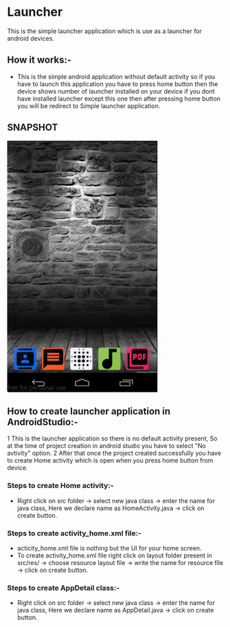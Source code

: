 # Launcher
This is the simple launcher application which is use as a launcher for android devices.

## How it works:-
* This is the simple android application without default activity so if you have to launch this application you have to press home button then the device shows number of launcher installed on your device if you dont have installed launcher except this one then after pressing home button you will be redirect to Simple launcher application.

## SNAPSHOT 

![Alt text](https://github.com/GrvTakte/Launcher/blob/master/Screen%20Shot%202017-05-10%20at%202.10.58%20PM.png?raw=true "Optional Title")

## How to create launcher application in AndroidStudio:-
1 This is the launcher application so there is no default activity present, So at the time of project creation in android studio you have to select "No avtivity" option.
2 After that once the project created successfully you have to create Home activity which is open when you press home button from device.

### Steps to create Home activity:-
* Right click on src folder -> select new java class -> enter the name for java class, Here we declare name as HomeActivity.java -> click on create button.

### Steps to create activity_home.xml file:-
* acticity_home.xml file is nothing but the UI for your home screen.
* To create activity_home.xml file right click on layout folder present in src/res/ -> choose resource layout file -> write the name for resource file -> click on create button.

### Steps to create AppDetail class:-
* Right click on src folder -> select new java class -> enter the name for java class, Here we declare name as AppDetail.java -> click on create button.




